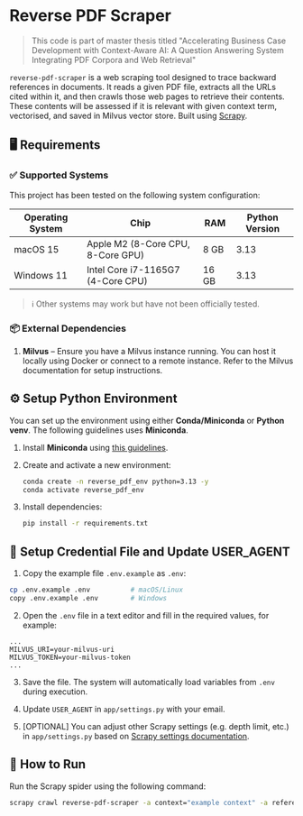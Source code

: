 # Reverse PDF Scraper

> This code is part of master thesis titled "Accelerating Business Case Development with Context-Aware AI: A Question Answering System Integrating PDF Corpora and Web Retrieval"

`reverse-pdf-scraper` is a web scraping tool designed to trace backward references in documents. It reads a given PDF file, extracts all the URLs cited within it, and then crawls those web pages to retrieve their contents. These contents will be assessed if it is relevant with given context term, vectorised, and saved in Milvus vector store. Built using [Scrapy](https://scrapy.org/).

## 🖥️ Requirements

### ✅ Supported Systems

This project has been tested on the following system configuration:

| Operating System | Chip                              | RAM  | Python Version |
| ---------------- | --------------------------------- | ---- | -------------- |
| macOS 15         | Apple M2 (8-Core CPU, 8-Core GPU) | 8 GB | 3.13           |
| Windows 11       | Intel Core i7-1165G7 (4-Core CPU) | 16 GB | 3.13           |

> ℹ️ Other systems may work but have not been officially tested.

### 📦 External Dependencies

1. **Milvus** – Ensure you have a Milvus instance running. You can host it locally using Docker or connect to a remote instance. Refer to the Milvus documentation for setup instructions.

## ⚙️ Setup Python Environment

You can set up the environment using either **Conda/Miniconda** or **Python venv**. The following guidelines uses **Miniconda**.

1. Install **Miniconda** using [this guidelines](https://www.anaconda.com/docs/getting-started/miniconda/install#basic-install-instructions).
2. Create and activate a new environment:

   ```bash
   conda create -n reverse_pdf_env python=3.13 -y
   conda activate reverse_pdf_env
   ```

3. Install dependencies:

   ```bash
   pip install -r requirements.txt
   ```

## 🔐 Setup Credential File and Update USER_AGENT

1. Copy the example file `.env.example` as `.env`:

```bash
cp .env.example .env          # macOS/Linux
copy .env.example .env        # Windows
```

2. Open the `.env` file in a text editor and fill in the required values, for example:

```env
...
MILVUS_URI=your-milvus-uri
MILVUS_TOKEN=your-milvus-token
...
```

3. Save the file. The system will automatically load variables from `.env` during execution.

4. Update `USER_AGENT` in `app/settings.py` with your email.

5. [OPTIONAL] You can adjust other Scrapy settings (e.g. depth limit, etc.) in `app/settings.py` based on [Scrapy settings documentation](https://docs.scrapy.org/en/latest/topics/settings.html).

## 🚀 How to Run

Run the Scrapy spider using the following command:

```bash
scrapy crawl reverse-pdf-scraper -a context="example context" -a reference_document="example/path/to/document.pdf"
```
